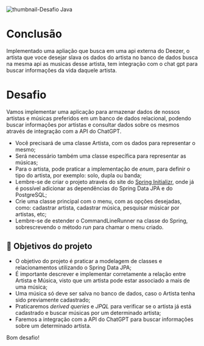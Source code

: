![thumbnail-Desafio Java](https://github.com/jacqueline-oliveira/3355-java-desafio/assets/66698429/4b068d55-5cfc-480c-b94f-7d48b3c91eb3)

# Conclusão
Implementado uma apliação que busca em uma api externa do Deezer, o artista que voce desejar slava os dados do artista no banco de dados busca na mesma api as musicas desse artista, tem integração com o chat gpt para buscar informações da vida daquele artista.






# Desafio


Vamos implementar uma aplicação para armazenar dados de nossos artistas e músicas preferidos em um banco de dados relacional, podendo buscar informações por artistas e consultar dados sobre os mesmos através de integração com a API do ChatGPT.

- Você precisará de uma classe Artista, com os dados para representar o mesmo;
- Será necessário também uma classe específica para representar as músicas;
- Para o artista, pode praticar a implementação de *enum*, para definir o tipo do artista, por exemplo: solo, dupla ou banda;
- Lembre-se de criar o projeto através do site do [Spring Initializr](https://start.spring.io/), onde já é possível adicionar as dependências do Spring Data JPA e do PostgreSQL;
- Crie uma classe principal com o menu, com as opções desejadas, como: cadastrar artista, cadastrar música, pesquisar músicar por artistas, etc;
- Lembre-se de estender o CommandLineRunner na classe do Spring, sobrescrevendo o método *run* para chamar o menu criado.



## 🔨 Objetivos do projeto

- O objetivo do projeto é praticar a modelagem de classes e relacionamentos utilizando o Spring Data JPA;
- É importante descrever e implementar corretamente a relação entre Artista e Música, visto que um artista pode estar associado a mais de uma música;
- Uma música só deve ser salva no banco de dados, caso o Artista tenha sido previamente cadastrado;
- Praticaremos *derived queries* e *JPQL* para verificar se o artista já está cadastrado e buscar músicas por um determinado artista;
- Faremos a integração com a API do ChatGPT para buscar informações sobre um determinado artista.



Bom desafio!
